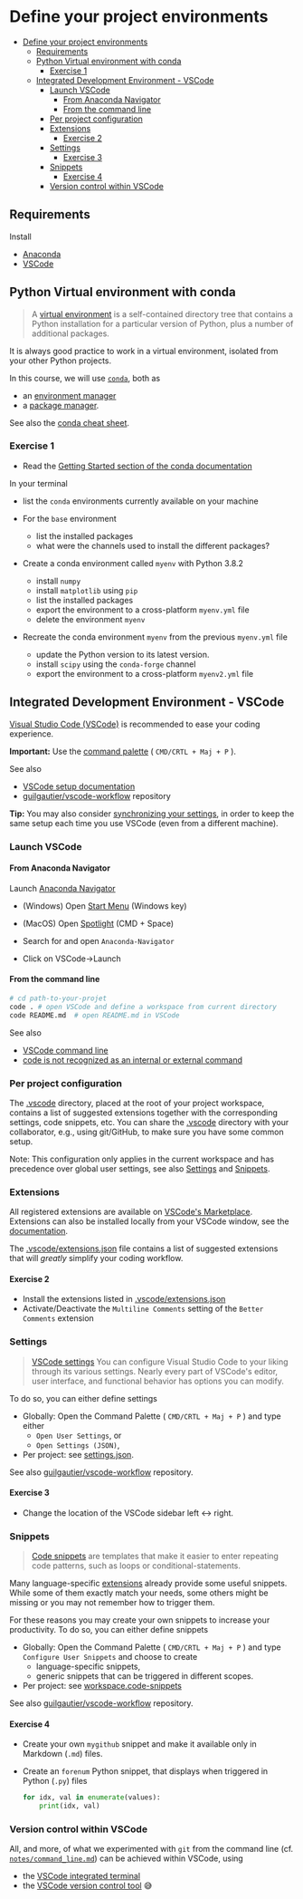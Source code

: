 # Define your project environments

- [Define your project environments](#define-your-project-environments)
  - [Requirements](#requirements)
  - [Python Virtual environment with conda](#python-virtual-environment-with-conda)
    - [Exercise 1](#exercise-1)
  - [Integrated Development Environment - VSCode](#integrated-development-environment---vscode)
    - [Launch VSCode](#launch-vscode)
      - [From Anaconda Navigator](#from-anaconda-navigator)
      - [From the command line](#from-the-command-line)
    - [Per project configuration](#per-project-configuration)
    - [Extensions](#extensions)
      - [Exercise 2](#exercise-2)
    - [Settings](#settings)
      - [Exercise 3](#exercise-3)
    - [Snippets](#snippets)
      - [Exercise 4](#exercise-4)
    - [Version control within VSCode](#version-control-within-vscode)

## Requirements

Install

- [Anaconda](https://www.anaconda.com/)
- [VSCode](https://code.visualstudio.com/)

## Python Virtual environment with conda

> A [virtual environment](https://docs.python.org/3/tutorial/venv.html) is a self-contained directory tree that contains a Python installation for a particular version of Python, plus a number of additional packages.

It is always good practice to work in a virtual environment, isolated from your other Python projects.

In this course, we will use [`conda`](https://docs.conda.io/projects/conda/en/latest/index.html), both as

- an [environment manager](https://docs.conda.io/projects/conda/en/latest/user-guide/tasks/manage-environments.html#)
- a [package manager](https://docs.conda.io/projects/conda/en/latest/user-guide/tasks/manage-pkgs.html).

See also the [conda cheat sheet](https://docs.conda.io/projects/conda/en/latest/user-guide/cheatsheet.html).

### Exercise 1

- Read the [Getting Started section of the conda documentation](https://docs.conda.io/projects/conda/en/latest/user-guide/getting-started.html)

In your terminal

- list the `conda` environments currently available on your machine

- For the `base` environment
  - list the installed packages
  - what were the channels used to install the different packages?

- Create a conda environment called `myenv` with Python 3.8.2
  - install `numpy`
  - install `matplotlib` using `pip`
  - list the installed packages
  - export the environment to a cross-platform `myenv.yml` file
  - delete the environment `myenv`

- Recreate the conda environment `myenv` from the previous `myenv.yml` file
  - update the Python version to its latest version.
  - install `scipy` using the `conda-forge` channel
  - export the environment to a cross-platform `myenv2.yml` file

## Integrated Development Environment - VSCode

[Visual Studio Code (VSCode)](https://code.visualstudio.com/) is recommended to ease your coding experience.

**Important:** Use the [command palette](https://code.visualstudio.com/docs/getstarted/tips-and-tricks#_command-palette) ( `CMD/CRTL + Maj + P` ).

See also

- [VSCode setup documentation](https://code.visualstudio.com/docs/setup/setup-overview)
- [guilgautier/vscode-workflow](https://github.com/guilgautier/vscode-workflow) repository

**Tip:** You may also consider [synchronizing your settings](https://code.visualstudio.com/docs/editor/settings-sync), in order to keep the same setup each time you use VSCode (even from a different machine).

### Launch VSCode

#### From Anaconda Navigator

Launch [Anaconda Navigator](https://docs.anaconda.com/anaconda/navigator/index.html#:~:text=Anaconda%20Navigator%20is%20a%20desktop,in%20a%20local%20Anaconda%20Repository.)

- (Windows) Open [Start Menu](https://support.microsoft.com/en-us/windows/open-the-start-menu-4ed57ad7-ed1f-3cc9-c9e4-f329822f5aeb) (Windows key)
- (MacOS) Open [Spotlight](https://support.apple.com/fr-fr/guide/mac-help/mchlp1008/mac) (CMD + Space)

- Search for and open `Anaconda-Navigator`

- Click on VSCode->Launch

#### From the command line

```bash
# cd path-to-your-projet
code . # open VSCode and define a workspace from current directory
code README.md  # open README.md in VSCode
```

See also

- [VSCode command line](https://code.visualstudio.com/docs/getstarted/tips-and-tricks#_command-line)
- [code is not recognized as an internal or external command](https://code.visualstudio.com/docs/editor/command-line#_code-is-not-recognized-as-an-internal-or-external-command)

### Per project configuration

The [.vscode](../.vscode) directory, placed at the root of your project workspace, contains a list of suggested extensions together with the corresponding settings, code snippets, etc.
You can share the [.vscode](../.vscode) directory with your collaborator, e.g., using git/GitHub, to make sure you have some common setup.

Note: This configuration only applies in the current workspace and has precedence over global user settings, see also [Settings](#settings) and [Snippets](#snippets).

### Extensions

All registered extensions are available on [VSCode's Marketplace](https://marketplace.visualstudio.com/vscode).
Extensions can also be installed locally from your VSCode window, see the [documentation](https://code.visualstudio.com/docs/editor/extension-marketplace).

The [.vscode/extensions.json](../.vscode/extensions.json) file contains a list of suggested extensions that will *greatly* simplify your coding workflow.

#### Exercise 2

- Install the extensions listed in [.vscode/extensions.json](../.vscode/extensions.json)
- Activate/Deactivate the `Multiline Comments` setting of the `Better Comments` extension

### Settings

> [VSCode settings](https://code.visualstudio.com/docs/getstarted/settings) You can configure Visual Studio Code to your liking through its various settings. Nearly every part of VSCode's editor, user interface, and functional behavior has options you can modify.

To do so, you can either define settings

- Globally: Open the Command Palette ( `CMD/CRTL + Maj + P` ) and type either
  - `Open User Settings`, or
  - `Open Settings (JSON)`,
- Per project: see [settings.json](../.vscode/settings.json).

See also [guilgautier/vscode-workflow](https://github.com/guilgautier/vscode-workflow) repository.

#### Exercise 3

- Change the location of the VSCode sidebar left <-> right.

### Snippets

> [Code snippets](https://code.visualstudio.com/docs/editor/userdefinedsnippets) are templates that make it easier to enter repeating code patterns, such as loops or conditional-statements.

Many language-specific [extensions](#extensions) already provide some useful snippets.
While some of them exactly match your needs, some others might be missing or you may not remember how to trigger them.

For these reasons you may create your own snippets to increase your productivity.
To do so, you can either define snippets

- Globally: Open the Command Palette ( `CMD/CRTL + Maj + P` ) and type `Configure User Snippets` and choose to create
  - language-specific snippets,
  - generic snippets that can be triggered in different scopes.
- Per project: see [workspace.code-snippets](../.vscode/workspace.code-snippets)

See also [guilgautier/vscode-workflow](https://github.com/guilgautier/vscode-workflow) repository.

#### Exercise 4

- Create your own `mygithub` snippet and make it available only in Markdown (`.md`) files.
- Create an `forenum` Python snippet, that displays when triggered in Python (`.py`) files

  ```python
  for idx, val in enumerate(values):
      print(idx, val)
  ```

### Version control within VSCode

All, and more, of what we experimented with `git` from the command line (cf. [`notes/command_line.md`](./command_line.md)) can be achieved within VSCode, using

- the [VSCode integrated terminal](https://code.visualstudio.com/docs/editor/integrated-terminal)
- the [VSCode version control tool](https://code.visualstudio.com/docs/editor/versioncontrol) 😅
